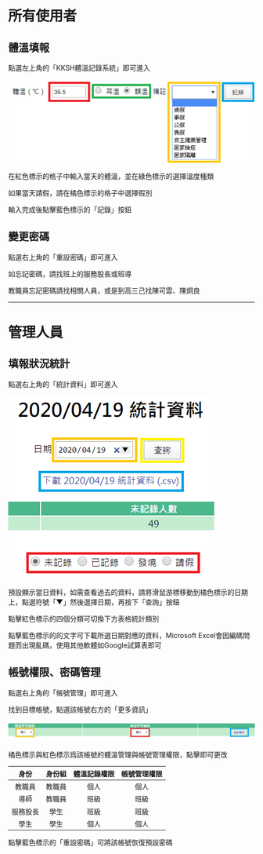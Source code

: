 # 所有使用者

## 體溫填報

點選左上角的「KKSH體溫記錄系統」即可進入

![](/static/img/A.png)

在紅色標示的格子中輸入當天的體溫，並在綠色標示的選擇溫度種類

如果當天請假，請在橘色標示的格子中選擇假別

輸入完成後點擊藍色標示的「記錄」按鈕


## 變更密碼

點選右上角的「重設密碼」即可進入

如忘記密碼，請找班上的服務股長或班導

教職員忘記密碼請找相關人員，或是到高三己找陳可雲、陳炯良

---

# 管理人員

## 填報狀況統計

點選右上角的「統計資料」即可進入

![](/static/img/B.png)

預設顯示當日資料，如需查看過去的資料，請將滑鼠游標移動到橘色標示的日期上，點選符號「▼」然後選擇日期，再按下「查詢」按鈕

點擊紅色標示的四個分類可切換下方表格統計類別

點擊藍色標示的的文字可下載所選日期對應的資料，Microsoft Excel會因編碼問題而出現亂碼，使用其他軟體如Google試算表即可

## 帳號權限、密碼管理

點選右上角的「帳號管理」即可進入

找到目標帳號，點選該帳號右方的「更多資訊」

![](/static/img/C.png)

橘色標示與紅色標示爲該帳號的體溫管理與帳號管理權限，點擊即可更改

| 身份     | 身份組 | 體溫記錄權限 | 帳號管理權限 | 
| :------: | :------: | :------------: | :------------: | 
| 教職員   | 教職員 | 個人         | 個人         | 
| 導師     | 教職員 | 班級         | 班級         | 
| 服務股長 | 學生   | 班級         | 班級         | 
| 學生     | 學生   | 個人         | 個人         | 

點擊藍色標示的「重設密碼」可將該帳號恢復預設密碼
